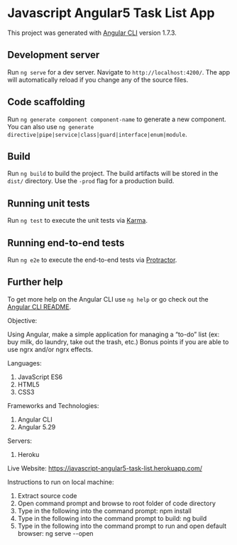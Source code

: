 # Javascript Angular5 Task List App

This project was generated with [Angular CLI](https://github.com/angular/angular-cli) version 1.7.3.

## Development server

Run `ng serve` for a dev server. Navigate to `http://localhost:4200/`. The app will automatically reload if you change any of the source files.

## Code scaffolding

Run `ng generate component component-name` to generate a new component. You can also use `ng generate directive|pipe|service|class|guard|interface|enum|module`.

## Build

Run `ng build` to build the project. The build artifacts will be stored in the `dist/` directory. Use the `-prod` flag for a production build.

## Running unit tests

Run `ng test` to execute the unit tests via [Karma](https://karma-runner.github.io).

## Running end-to-end tests

Run `ng e2e` to execute the end-to-end tests via [Protractor](http://www.protractortest.org/).

## Further help

To get more help on the Angular CLI use `ng help` or go check out the [Angular CLI README](https://github.com/angular/angular-cli/blob/master/README.md).

Objective:

Using Angular, make a simple application for managing a “to-do” list (ex: buy milk, do laundry, take out the trash, etc.)
Bonus points if you are able to use ngrx and/or ngrx effects.

Languages:

1) JavaScript ES6
2) HTML5
3) CSS3

Frameworks and Technologies:

1) Angular CLI
2) Angular 5.29

Servers:
1) Heroku

Live Website: https://javascript-angular5-task-list.herokuapp.com/

Instructions to run on local machine:
1) Extract source code
2) Open command prompt and browse to root folder of code directory
3) Type in the following into the command prompt: npm install
4) Type in the following into the command prompt to build: ng build
5) Type in the following into the command prompt to run and open default browser: ng serve --open